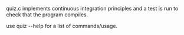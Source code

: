 quiz.c implements continuous integration principles and a test is run to check that the program compiles.

use quiz --help for a list of commands/usage.
